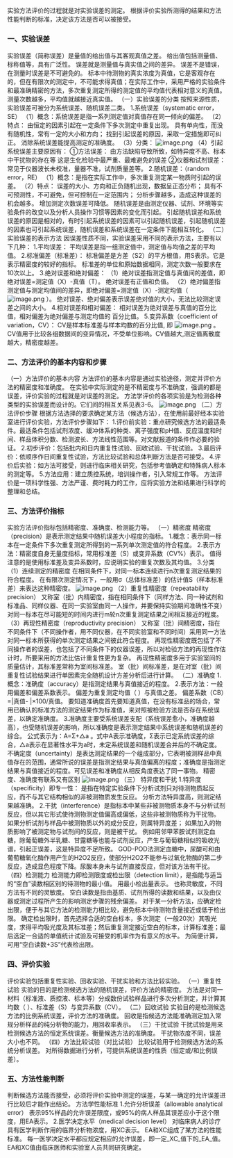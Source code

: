## 


实验方法评价的过程就是对实验误差的测定。
根据评价实验所测得的结果和方法性能判断的标准，决定该方法是否可以被接受。

### 一、实验误差
实验误差（简称误差）是量值的给出值与其客观真值之差。
给出值包括测量值、标称值等，具有广泛性。
误差就是测量值与真实值之间的差异。
误差不是错误，在测量时误差是不可避免的。
标本中待测物的真实浓度为真值，它是客观存在的，但在有限次的测定中，不可能求得真值；在实际工作中，采用严格的实验条件和最准确精密的方法，多次重复测定所得的测定值的平均值代表相对意义的真值。测量次数越多，平均值就越接近真实值。
（一）实验误差的分类
按照来源性质，实验误差可被分为系统误差、随机误差二类。
1.系统误差（systematic error，SE）
（1）概念：系统误差是指一系列测定值对真值存在同一倾向的偏差。
（2）特点：
由恒定的因素引起在一定条件下多次测定中重复出现。
具有单向性，而没有随机性，常有一定的大小和方向；
找到引起误差的原因，采取一定措施即可纠正。
消除系统误差能提高测定的准确度。
（3）分类：
![image.png](https://cdn.nlark.com/yuque/0/2022/png/33570603/1666482304477-84d474b0-7ad7-4259-b779-ee35a197a4e7.png#clientId=u69b8a926-b0f7-4&crop=0&crop=0&crop=1&crop=1&from=paste&id=uc376ee55&margin=%5Bobject%20Object%5D&name=image.png&originHeight=156&originWidth=451&originalType=url&ratio=1&rotation=0&showTitle=false&size=7455&status=done&style=none&taskId=ubcd488d3-3b80-4908-ace8-688ae05a32b&title=)
（4）引起系统误差主要原因有：
①方法误差：
由方法缺陷导致所致，如特异度不高、标本中干扰物的存在等
这是生化检验中最严重、最难避免的误差
②仪器和试剂误差：
常见于仪器波长未校准，量器不准，试剂质量差等。
2.随机误差：（random error，RE）
（1）概念：是指在实际工作中，多次重复测定某一物质时引起的误差。
（2）特点：
误差的大小、方向和正负随机出现，数据呈正态分布；
具有不可预测性，不可避免，但可控制在一定范围内；
分析步骤越多，造成这种误差的机会越多。 
增加测定次数误差可降低。
随机误差是由测定仪器、试剂、环境等实验条件的改变以及分析人员操作习惯等因素的变化而引起。
引起随机误差和系统误差的原因是相对的，有时引起系统误差的因素可以引起随机误差，引起随机误差的因素也可引起系统误差，随机误差和系统误差在一定条件下能相互转化。
（二）实验误差的表示方法
因误差性质不同，实验误差采用不同的表示方法，主要有以下几种：
1.平均误差：
平均误差是指一组测定值中，测定值与均值之差的平均值。
2.标准偏差（标准差）：
标准偏差是方差（S2）的平方根值，用S表示。它是表示精密度的较好的指标。
标准差的单位和原始数据相同，测定次数一般要求在10次以上。
3.绝对误差和绝对偏差：
（1）绝对误差指测定值与真值间的差值，即绝对误差=测定值（X）-真值（T）。
绝对误差有正值和负值。
（2）绝对偏差指测定值与测定均值间的差异，即绝对偏差=测定值（X）-测定均值（
![image.png](https://cdn.nlark.com/yuque/0/2022/png/33570603/1666482304500-e8e27187-4139-4858-8707-8b6a8dbaa3f4.png#clientId=u69b8a926-b0f7-4&crop=0&crop=0&crop=1&crop=1&from=paste&id=u3df58ad4&margin=%5Bobject%20Object%5D&name=image.png&originHeight=21&originWidth=17&originalType=url&ratio=1&rotation=0&showTitle=false&size=455&status=done&style=none&taskId=u66ffecfd-35b8-4a0b-a571-2b4ae04e798&title=)
）。
绝对误差、绝对偏差表示误差绝对值的大小，无法比较测定误差之间的大小。
4.相对误差和相对偏差：
相对误差为绝对误差与真值的百分比值，相对偏差为绝对偏差与测定均值的 百分比值。
5.变异系数（coefficient of variation，CV）：
CV是样本标准差与样本均数的百分比值, 即
![image.png](https://cdn.nlark.com/yuque/0/2022/png/33570603/1666482304546-92fff377-15db-4f2c-a608-0636419972f2.png#clientId=u69b8a926-b0f7-4&crop=0&crop=0&crop=1&crop=1&from=paste&id=u9a4ee41a&margin=%5Bobject%20Object%5D&name=image.png&originHeight=40&originWidth=94&originalType=url&ratio=1&rotation=0&showTitle=false&size=1136&status=done&style=none&taskId=ub80006bc-a05e-4f70-aee1-fc05108a46a&title=)
。
CV值用于比较各组数据间的变异情况，不受单位影响。CV值越大,测定值离散度越大，精密度越差。

### 二、方法评价的基本内容和步骤
（一）方法评价的基本内容
方法评价的基本内容是通过实验途径，测定并评价方法的精密度和准确度。
在实验中实际测定的是不精密度与不准确度，强调的都是误差，评价实验的过程就是对误差的测定。
方法学评价的各项实验是为检测各种类型的实验误差而设计的。它们间的相互关系见表3-6。
![image.png](https://cdn.nlark.com/yuque/0/2022/png/33570603/1666482304870-5f862d69-0204-42f2-8618-c2fb23c44599.png#clientId=u69b8a926-b0f7-4&crop=0&crop=0&crop=1&crop=1&from=paste&id=u4b0337bf&margin=%5Bobject%20Object%5D&name=image.png&originHeight=137&originWidth=453&originalType=url&ratio=1&rotation=0&showTitle=false&size=8163&status=done&style=none&taskId=ua8470c40-dbdb-49d5-b7e9-3d898f3a366&title=)
（二）方法评价步骤
根据方法选择的要求确定某方法（候选方法），在使用前最好经本实验室进行评价实验，方法评价步骤如下：
1.评价前实验：重点研究候选方法的最适条件。最适条件包括试剂浓度、缓冲体系的种类、离子强度和pH值、反应温度和时间、样品体积分数、检测波长、方法线性范围等。对文献报道的条件作必要的验证。
2.初步评价：包括批内和日内重复性试验、回收试验、干扰试验。
3.最后评价：依顺序作日间重复性试验，方法比较试验和总体判断方法是否可接受。
4.评价后实验：如方法可接受，则进行临床相关研究，包括参考值确定和特殊病人标本的测定等。
5.方法应用：建立质控系统，培训操作者，引入常规工作等。
方法评价是一项科学性强、方法严谨、费时耗力的工作，应将实验方法和结果进行科学的整理和总结。

### 三、方法评价指标
实验方法评价指标包括精密度、准确度、检测能力等。
（一）精密度
精密度（precision）是表示测定结果中随机误差大小程度的指标。
1.概念：表示同一标本在一定条件下多次重复测定所得到的一系列单次测定值的符合程度。
2.表示方法：精密度自身无量度指标，常用标准差（S）或变异系数（CV%）表示。
值得注意的是使用标准差及变异系数时，应说明实验的重复次数及其均值。
3.分类
（1）连续测定的精密度
在相同条件下，对同一标本连续进行n次重复测定结果的符合程度。
在有限次测定情况下，一般用σ（总体标准差）的估计值S（样本标准差）来表达这种精密度。
![image.png](https://cdn.nlark.com/yuque/0/2022/png/33570603/1666482305006-92b658bb-84f2-46f0-af8e-84b6577cec77.png#clientId=u69b8a926-b0f7-4&crop=0&crop=0&crop=1&crop=1&from=paste&id=u4d6f2196&margin=%5Bobject%20Object%5D&name=image.png&originHeight=72&originWidth=126&originalType=url&ratio=1&rotation=0&showTitle=false&size=1792&status=done&style=none&taskId=u87179da9-80e9-4079-ada9-15b5a5d20b9&title=)
（2）重复性精密度（repeatability precision）
又称室（批）内精密度，指在相同条件下（同样方法、同一种试剂和标准品、同样仪器、在同一实验室由同一人操作，并要保持实验期间准确性不变）对同一标本在尽可能短的时间内进行m轮n次重复测定结果之间相互接近的程度。
（3）再现性精密度（reproductivity precision）
又称室（批）间精密度，指在不同条件下（不同操作者，用不同仪器，在不同实验室和不同时间）采用同一方法对同一标本所获得的单次测定结果之间彼此符合程度。
再现性精密度既包括了不同操作者的误差，也包括了不同条件下的仪器误差，所以对检验方法的再现性作估计时，所要采用的方法比估计重复性更为复杂。
再现性精密度多用于实验室间的质量估计，其标准差常称为室间标准差。
室（批）间标准差，是在对室（批）间重复性试验结果进行单因素完全随机设计方差分析后进行计算。
（二）准确度
1.概念：准确度（accuracy）是指测定结果与真值接近的程度。
2.表示方法：一般用偏差和偏差系数表示。
偏差为重复测定均值（ ）与真值之差。
偏差系数（CB）=|真值- |×100/真值。
要知道准确度首先要知道真值，在没有标准品的场合，常用已确认的标准方法的测定结果作为标准值，来对照被检验方法是否存在系统误差，以确定准确度。
3.准确度主要受系统误差支配（系统误差愈小，准确度越高），也受随机误差的影响，所以准确度是表示测定结果中系统误差和随机误差的综合。
公式表示为：A=Σ+△a 。式中A表示准确度，Σ表示已定系统误差的综合，△a表示在显著性水平为a时，未定系统误差和随机误差合并后的不确定度。
不确定度（uncertainty）是表达测定结果的一个组成部分，它表明被测样品中真值存在的范围，通常所说的误差是指测定结果与真值偏离的程度；准确度是指测定结果与真值接近的程度。可见误差和准确度从相反角度表达了同一事物。
精密度、准确度有联系又有区别
![image.png](https://cdn.nlark.com/yuque/0/2022/png/33570603/1666482305307-14e166bc-a759-4f1b-8448-a68b54dfbd69.png#clientId=u69b8a926-b0f7-4&crop=0&crop=0&crop=1&crop=1&from=paste&id=u7436c3a2&margin=%5Bobject%20Object%5D&name=image.png&originHeight=277&originWidth=532&originalType=url&ratio=1&rotation=0&showTitle=false&size=15196&status=done&style=none&taskId=u3abc03d7-03ae-4f6a-895a-c36c161ac0e&title=)
（三） 特异度和干扰
1.特异度（specificity）即专一性：
是指在特定实验条件下分析试剂只对待测物质起反应，而不与其它结构相似的非被测物质发生反应。
分析方法特异度高，则测定结果越准确。
2.干扰（interference）是指标本中某些非被测物质本身不与分析试剂反应，但以其它形式使待测物测定值偏高或偏低，这些非被测物质称为干扰物。
如果分析试剂与样品中被测物质以外的成分反应，则属特异度差；
如果加入的物质影响了被测定物与试剂间的反应，则是被干扰。
例如用邻甲苯胺试剂测定血糖，除葡萄糖外半乳糖、甘露糖等也能与试剂反应，产生与葡萄糖相似的吸收光谱，引起正误差，这是特异度不足所致。
GOD-POD法测定血糖中，尿酸可和由葡萄糖氧化酶作用产生的H2O2反应，使部分H2O2不能参与过氧化物酶的第二步反应，造成显色程度下降。尿酸本身未与试剂直接反应，但对该方法有干扰。
（四）检测能力
检测能力即检测限度或检出限（detection limit），是指能与适当的“空白”读数相区别的待测物的最小值。
用最小检出量表示。
也称灵敏度，不同方法有不同的灵敏度。
空白读数是指由基质、试剂所得的读数和结果，以及由仪器或测定过程所产生的影响测定步骤的残余偏差。
对于某一分析方法，应确定检出限，便于与其它方法的检测能力相比较，避免标本中待测物含量接近或低于检出限。
确定检出限时，首先选择合适的空白标本，多次测定（一般20次）其吸光度，求得平均吸光度及其标准差；然后重复测定接近空白的标本，计算标准差；最后选定一合适的单值统计试验及可接受的机率作为有意义的水平。
为简便计算，可用“空白读数+3S”代表检出限。

### 四、评价实验
评价实验包括重复性实验、回收实验、干扰实验和方法比较实验。
（一）重复性试验
实验的目的是检测候选方法的随机误差，评价方法的精密度。
方法是对同一材料（标准液、质控液、标本等）分成数份试验样品进行多次分析测定，并计算其均数（ ）、标准差（S）与变异系数（CV）。
（二）回收试验
实验目的是检测候选方法的比例系统误差，评价方法的准确度。
回收是指候选方法能准确测定加入常规分析样品的纯分析物的能力，用回收率表示。
（三）干扰试验
干扰试验是用来检测候选方法的恒定系统误差。衡量候选方法的准确度。
干扰物浓度不同，误差大小也不同。
（四）方法比较试验（对比试验）
比较试验用于检测候选方法的系统分析误差。
对所得数据进行分析，可提供系统误差的性质（恒定或/和比例误差）。

### 五、方法性能判断
判断候选方法能否接受，必须将评价实验中测定的误差，与某一确定的允许误差进行比较后才能作出结论。
方法学性能标准
1.允许分析误差（allowable analytical error）
表示95%样品的允许误差限度，或95%的病人样品其误差应小于这个限度，用EA表示。
2.医学决定水平（medical decision level）
对临床病人的诊疗具有医学判断作用的临界分析物浓度，用XC表示。
EA和XC组成了某方法的性能标准。
每一医学决定水平都应规定相应的允许误差，即一定_XC_值下的_EA_值。
EA和XC值由临床医师和实验室人员共同研究确定。

